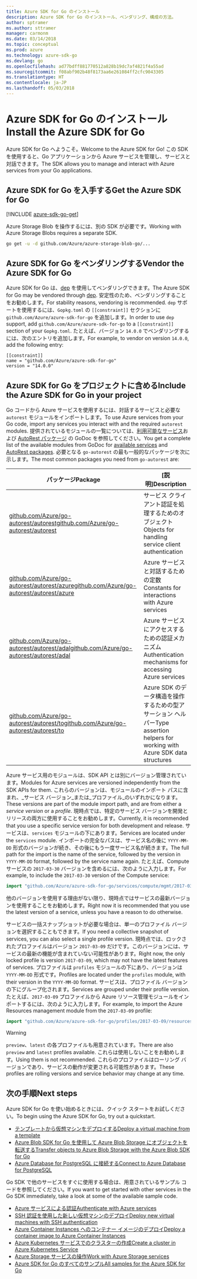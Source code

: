 ```yaml
---
title: Azure SDK for Go のインストール
description: Azure SDK for Go のインストール、ベンダリング、構成の方法。
author: sptramer
ms.author: sttramer
manager: carmonm
ms.date: 03/14/2018
ms.topic: conceptual
ms.prod: azure
ms.technology: azure-sdk-go
ms.devlang: go
ms.openlocfilehash: ad77bdff881770512a828b19dc7af4821f4a55ad
ms.sourcegitcommit: f08abf902b48f8173aa6e261084ff2cfc9043305
ms.translationtype: HT
ms.contentlocale: ja-JP
ms.lasthandoff: 05/03/2018
---
```

# <a name="install-the-azure-sdk-for-go"></a><span data-ttu-id="04496-103">Azure SDK for Go のインストール</span><span class="sxs-lookup"><span data-stu-id="04496-103">Install the Azure SDK for Go</span></span>

<span data-ttu-id="04496-104">Azure SDK for Go へようこそ。</span><span class="sxs-lookup"><span data-stu-id="04496-104">Welcome to the Azure SDK for Go!</span></span> <span data-ttu-id="04496-105">この SDK を使用すると、Go アプリケーションから Azure サービスを管理し、サービスと対話できます。</span><span class="sxs-lookup"><span data-stu-id="04496-105">The SDK allows you to manage and interact with Azure services from your Go applications.</span></span>

## <a name="get-the-azure-sdk-for-go"></a><span data-ttu-id="04496-106">Azure SDK for Go を入手する</span><span class="sxs-lookup"><span data-stu-id="04496-106">Get the Azure SDK for Go</span></span>

[!INCLUDE [azure-sdk-go-get](includes/azure-sdk-go-get.md)]

<span data-ttu-id="04496-107">Azure Storage Blob を操作するには、別の SDK が必要です。</span><span class="sxs-lookup"><span data-stu-id="04496-107">Working with Azure Storage Blobs requires a separate SDK.</span></span>

```bash
go get -u -d github.com/Azure/azure-storage-blob-go/...
```

## <a name="vendor-the-azure-sdk-for-go"></a><span data-ttu-id="04496-108">Azure SDK for Go をベンダリングする</span><span class="sxs-lookup"><span data-stu-id="04496-108">Vendor the Azure SDK for Go</span></span>

<span data-ttu-id="04496-109">Azure SDK for Go は、[dep](https://github.com/golang/dep) を使用してベンダリングできます。</span><span class="sxs-lookup"><span data-stu-id="04496-109">The Azure SDK for Go may be vendored through [dep](https://github.com/golang/dep).</span></span> <span data-ttu-id="04496-110">安定性のため、ベンダリングすることをお勧めします。</span><span class="sxs-lookup"><span data-stu-id="04496-110">For stability reasons, vendoring is recommended.</span></span> <span data-ttu-id="04496-111">`dep` サポートを使用するには、`Gopkg.toml` の `[[constraint]]` セクションに `github.com/Azure/azure-sdk-for-go` を追加します。</span><span class="sxs-lookup"><span data-stu-id="04496-111">In order to use `dep` support, add `github.com/Azure/azure-sdk-for-go` to a `[[constraint]]` section of your `Gopkg.toml`.</span></span> <span data-ttu-id="04496-112">たとえば、バージョン `14.0.0` でベンダリングするには、次のエントリを追加します。</span><span class="sxs-lookup"><span data-stu-id="04496-112">For example, to vendor on version `14.0.0`, add the following entry:</span></span>

```
[[constraint]]
name = "github.com/Azure/azure-sdk-for-go"
version = "14.0.0"
```

## <a name="include-the-azure-sdk-for-go-in-your-project"></a><span data-ttu-id="04496-113">Azure SDK for Go をプロジェクトに含める</span><span class="sxs-lookup"><span data-stu-id="04496-113">Include the Azure SDK for Go in your project</span></span>

<span data-ttu-id="04496-114">Go コードから Azure サービスを使用するには、対話するサービスと必要な `autorest` モジュールをインポートします。</span><span class="sxs-lookup"><span data-stu-id="04496-114">To use Azure services from your Go code, import any services you interact with and the required `autorest` modules.</span></span>
<span data-ttu-id="04496-115">提供されているモジュールの一覧については、[利用可能なサービス](https://godoc.org/github.com/Azure/azure-sdk-for-go)および [AutoRest パッケージ](https://godoc.org/github.com/Azure/go-autorest) の GoDoc を参照してください。</span><span class="sxs-lookup"><span data-stu-id="04496-115">You get a complete list of the available modules from GoDoc for [available services](https://godoc.org/github.com/Azure/azure-sdk-for-go) and [AutoRest packages](https://godoc.org/github.com/Azure/go-autorest).</span></span> <span data-ttu-id="04496-116">必要となる `go-autorest` の最も一般的なパッケージを次に示します。</span><span class="sxs-lookup"><span data-stu-id="04496-116">The most common packages you need from `go-autorest` are:</span></span>

| <span data-ttu-id="04496-117">パッケージ</span><span class="sxs-lookup"><span data-stu-id="04496-117">Package</span></span> | <span data-ttu-id="04496-118">[説明]</span><span class="sxs-lookup"><span data-stu-id="04496-118">Description</span></span> |
|---------|-------------|
| <span data-ttu-id="04496-119">[github.com/Azure/go-autorest/autorest][autorest]</span><span class="sxs-lookup"><span data-stu-id="04496-119">[github.com/Azure/go-autorest/autorest][autorest]</span></span> | <span data-ttu-id="04496-120">サービス クライアント認証を処理するためのオブジェクト</span><span class="sxs-lookup"><span data-stu-id="04496-120">Objects for handling service client authentication</span></span> |
| <span data-ttu-id="04496-121">[github.com/Azure/go-autorest/autorest/azure][autorest/azure]</span><span class="sxs-lookup"><span data-stu-id="04496-121">[github.com/Azure/go-autorest/autorest/azure][autorest/azure]</span></span> | <span data-ttu-id="04496-122">Azure サービスと対話するための定数</span><span class="sxs-lookup"><span data-stu-id="04496-122">Constants for interactions with Azure services</span></span> |
| <span data-ttu-id="04496-123">[github.com/Azure/go-autorest/autorest/adal][autorest/adal]</span><span class="sxs-lookup"><span data-stu-id="04496-123">[github.com/Azure/go-autorest/autorest/adal][autorest/adal]</span></span> | <span data-ttu-id="04496-124">Azure サービスにアクセスするための認証メカニズム</span><span class="sxs-lookup"><span data-stu-id="04496-124">Authentication mechanisms for accessing Azure services</span></span> |
| <span data-ttu-id="04496-125">[github.com/Azure/go-autorest/autorest/to][autorest/to]</span><span class="sxs-lookup"><span data-stu-id="04496-125">[github.com/Azure/go-autorest/autorest/to][autorest/to]</span></span> | <span data-ttu-id="04496-126">Azure SDK のデータ構造を操作するための型アサーション ヘルパー</span><span class="sxs-lookup"><span data-stu-id="04496-126">Type assertion helpers for working with Azure SDK data structures</span></span> |

[autorest]: https://godoc.org/github.com/Azure/go-autorest/autorest
[autorest/azure]: https://godoc.org/github.com/Azure/go-autorest/autorest/azure
[autorest/adal]: https://godoc.org/github.com/Azure/go-autorest/autorest/adal
[autorest/to]: https://godoc.org/github.com/Azure/go-autorest/autorest/to

<span data-ttu-id="04496-127">Azure サービス用のモジュールは、SDK API とは別にバージョン管理されています。</span><span class="sxs-lookup"><span data-stu-id="04496-127">Modules for Azure services are versioned independently from the SDK APIs for them.</span></span> <span data-ttu-id="04496-128">これらのバージョンは、モジュールのインポート パスに含まれ、_サービス バージョン_または_プロファイル_のいずれかになります。</span><span class="sxs-lookup"><span data-stu-id="04496-128">These versions are part of the module import path, and are from either a _service version_ or a _profile_.</span></span> <span data-ttu-id="04496-129">現時点では、特定のサービス バージョンを開発とリリースの両方に使用することをお勧めします。</span><span class="sxs-lookup"><span data-stu-id="04496-129">Currently, it is recommended that you use a specific service version for both development and release.</span></span> <span data-ttu-id="04496-130">サービスは、`services` モジュールの下にあります。</span><span class="sxs-lookup"><span data-stu-id="04496-130">Services are located under the `services` module.</span></span> <span data-ttu-id="04496-131">インポートの完全なパスは、サービス名の後に `YYYY-MM-DD` 形式のバージョンが続き、その後にもう一度サービス名が続きます。</span><span class="sxs-lookup"><span data-stu-id="04496-131">The full path for the import is the name of the service, followed by the version in `YYYY-MM-DD` format, followed by the service name again.</span></span> <span data-ttu-id="04496-132">たとえば、Compute サービスの `2017-03-30` バージョンを含めるには、次のように入力します。</span><span class="sxs-lookup"><span data-stu-id="04496-132">For example, to include the `2017-03-30` version of the Compute service:</span></span>

```go
import "github.com/Azure/azure-sdk-for-go/services/compute/mgmt/2017-03-30/compute"
```

<span data-ttu-id="04496-133">他のバージョンを使用する理由がない限り、現時点ではサービスの最新バージョンを使用することをお勧めします。</span><span class="sxs-lookup"><span data-stu-id="04496-133">Right now it is recommended that you use the latest version of a service, unless you have a reason to do otherwise.</span></span>

<span data-ttu-id="04496-134">サービスの一括スナップショットが必要な場合は、単一のプロファイル バージョンを選択することもできます。</span><span class="sxs-lookup"><span data-stu-id="04496-134">If you need a collective snapshot of services, you can also select a single profile version.</span></span> <span data-ttu-id="04496-135">現時点では、ロックされたプロファイルはバージョン `2017-03-09` だけです。このバージョンには、サービスの最新の機能が含まれていない可能性があります。</span><span class="sxs-lookup"><span data-stu-id="04496-135">Right now, the only locked profile is version `2017-03-09`, which may not have the latest features of services.</span></span> <span data-ttu-id="04496-136">プロファイルは `profiles` モジュールの下にあり、バージョンは `YYYY-MM-DD` 形式です。</span><span class="sxs-lookup"><span data-stu-id="04496-136">Profiles are located under the `profiles` module, with their version in the `YYYY-MM-DD` format.</span></span> <span data-ttu-id="04496-137">サービスは、プロファイル バージョンの下にグループ化されます。</span><span class="sxs-lookup"><span data-stu-id="04496-137">Services are grouped under their profile version.</span></span> <span data-ttu-id="04496-138">たとえば、`2017-03-09` プロファイルから Azure リソース管理モジュールをインポートするには、次のように入力します。</span><span class="sxs-lookup"><span data-stu-id="04496-138">For example, to import the Azure Resources management module from the `2017-03-09` profile:</span></span>

```go
import "github.com/Azure/azure-sdk-for-go/profiles/2017-03-09/resources/mgmt/resources"
```

> [!WARNING]
> <span data-ttu-id="04496-139">`preview`、`latest` の各プロファイルも用意されています。</span><span class="sxs-lookup"><span data-stu-id="04496-139">There are also `preview` and `latest` profiles available.</span></span> <span data-ttu-id="04496-140">これらは使用しないことをお勧めします。</span><span class="sxs-lookup"><span data-stu-id="04496-140">Using them is not recommended.</span></span> <span data-ttu-id="04496-141">これらのプロファイルはローリング バージョンであり、サービスの動作が変更される可能性があります。</span><span class="sxs-lookup"><span data-stu-id="04496-141">These profiles are rolling versions and service behavior may change at any time.</span></span>

## <a name="next-steps"></a><span data-ttu-id="04496-142">次の手順</span><span class="sxs-lookup"><span data-stu-id="04496-142">Next steps</span></span>

<span data-ttu-id="04496-143">Azure SDK for Go を使い始めるときには、クイック スタートをお試しください。</span><span class="sxs-lookup"><span data-stu-id="04496-143">To begin using the Azure SDK for Go, try out a quickstart.</span></span>

* [<span data-ttu-id="04496-144">テンプレートから仮想マシンをデプロイする</span><span class="sxs-lookup"><span data-stu-id="04496-144">Deploy a virtual machine from a template</span></span>](azure-sdk-go-qs-vm.md)
* [<span data-ttu-id="04496-145">Azure Blob SDK for Go を使用して Azure Blob Storage にオブジェクトを転送する</span><span class="sxs-lookup"><span data-stu-id="04496-145">Transfer objects to Azure Blob Storage with the Azure Blob SDK for Go</span></span>](/azure/storage/blobs/storage-quickstart-blobs-go?toc=%2fgo%2fazure%2ftoc.json)
* [<span data-ttu-id="04496-146">Azure Database for PostgreSQL に接続する</span><span class="sxs-lookup"><span data-stu-id="04496-146">Connect to Azure Database for PostgreSQL</span></span>](/azure/postgresql/connect-go?toc=%2fgo%2fazure%2ftoc.json)

<span data-ttu-id="04496-147">Go SDK で他のサービスをすぐに使用する場合は、用意されているサンプル コードを参照してください。</span><span class="sxs-lookup"><span data-stu-id="04496-147">If you want to get started with other services in the Go SDK immediately, take a look at some of the available sample code.</span></span>

* [<span data-ttu-id="04496-148">Azure サービスによる認証</span><span class="sxs-lookup"><span data-stu-id="04496-148">Authenticate with Azure services</span></span>](https://github.com/Azure-Samples/azure-sdk-for-go-samples/tree/master/iam)
* [<span data-ttu-id="04496-149">SSH 認証を使用した新しい仮想マシンのデプロイ</span><span class="sxs-lookup"><span data-stu-id="04496-149">Deploy new virtual machines with SSH authentication</span></span>](https://github.com/Azure-Samples/azure-sdk-for-go-samples/tree/master/compute)
* [<span data-ttu-id="04496-150">Azure Container Instances へのコンテナー イメージのデプロイ</span><span class="sxs-lookup"><span data-stu-id="04496-150">Deploy a container image to Azure Container Instances</span></span>](https://github.com/Azure-Samples/azure-sdk-for-go-samples/tree/master/containerinstance)
* [<span data-ttu-id="04496-151">Azure Kubernetes サービスでのクラスターの作成</span><span class="sxs-lookup"><span data-stu-id="04496-151">Create a cluster in Azure Kubernetes Service</span></span>](https://github.com/Azure-Samples/azure-sdk-for-go-samples/tree/master/containerservice)
* [<span data-ttu-id="04496-152">Azure Storage サービスの操作</span><span class="sxs-lookup"><span data-stu-id="04496-152">Work with Azure Storage services</span></span>](https://github.com/Azure-Samples/azure-sdk-for-go-samples/tree/master/storage)
* [<span data-ttu-id="04496-153">Azure SDK for Go のすべてのサンプル</span><span class="sxs-lookup"><span data-stu-id="04496-153">All samples for the Azure SDK for Go</span></span>](https://github.com/azure-samples/azure-sdk-for-go-samples)
